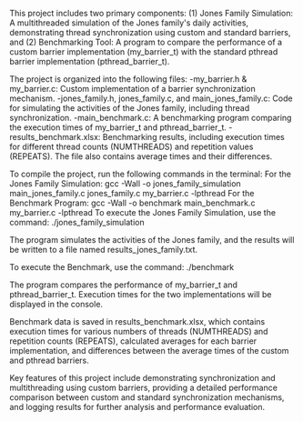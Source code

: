 This project includes two primary components: (1) Jones Family Simulation: A multithreaded simulation of the Jones family's daily activities, demonstrating thread synchronization using custom and standard barriers, and (2) Benchmarking Tool: A program to compare the performance of a custom barrier implementation (my_barrier_t) with the standard pthread barrier implementation (pthread_barrier_t).

The project is organized into the following files:
-my_barrier.h & my_barrier.c: Custom implementation of a barrier synchronization mechanism.
-jones_family.h, jones_family.c, and main_jones_family.c: Code for simulating the activities of the Jones family, including thread synchronization.
-main_benchmark.c: A benchmarking program comparing the execution times of my_barrier_t and pthread_barrier_t.
-results_benchmark.xlsx: Benchmarking results, including execution times for different thread counts (NUMTHREADS) and repetition values (REPEATS). The file also contains average times and their differences.

To compile the project, run the following commands in the terminal:
For the Jones Family Simulation: gcc -Wall -o jones_family_simulation main_jones_family.c jones_family.c my_barrier.c -lpthread
For the Benchmark Program: gcc -Wall -o benchmark main_benchmark.c my_barrier.c -lpthread
To execute the Jones Family Simulation, use the command: ./jones_family_simulation

The program simulates the activities of the Jones family, and the results will be written to a file named results_jones_family.txt.

To execute the Benchmark, use the command: ./benchmark

The program compares the performance of my_barrier_t and pthread_barrier_t. Execution times for the two implementations will be displayed in the console.

Benchmark data is saved in results_benchmark.xlsx, which contains execution times for various numbers of threads (NUMTHREADS) and repetition counts (REPEATS), calculated averages for each barrier implementation, and differences between the average times of the custom and pthread barriers.

Key features of this project include demonstrating synchronization and multithreading using custom barriers, providing a detailed performance comparison between custom and standard synchronization mechanisms, and logging results for further analysis and performance evaluation.
